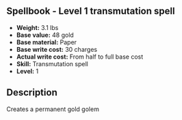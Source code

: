 ## Spellbook - Level 1 transmutation spell
- **Weight:** 3.1 lbs
- **Base value:** 48 gold
- **Base material:** Paper
- **Base write cost:** 30 charges
- **Actual write cost:** From half to full base cost
- **Skill:** Transmutation spell
- **Level:** 1
## Description
Creates a permanent gold golem
